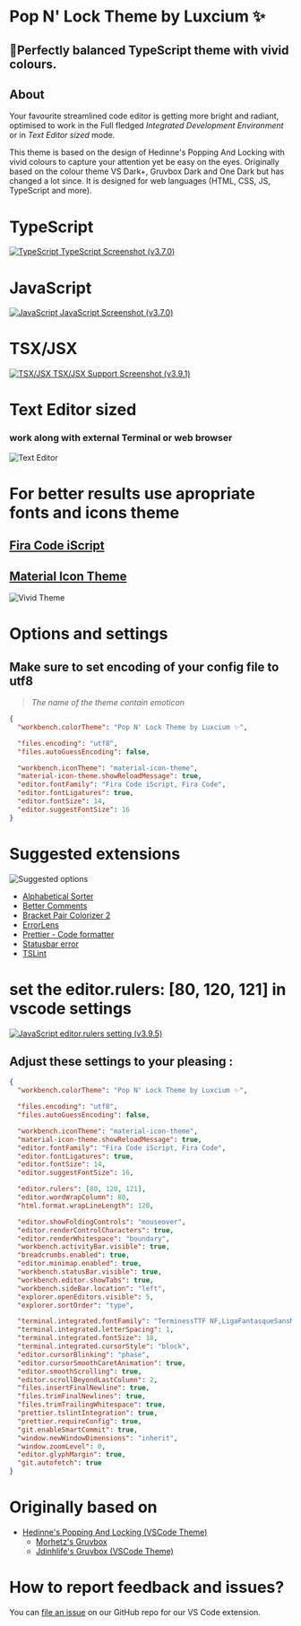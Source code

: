 # Pop N' Lock Theme by Luxcium ✨

## 🐲Perfectly balanced TypeScript theme with vivid colours.

## About

Your favourite streamlined code editor is getting more bright and radiant, optimised to work in the Full fledged _Integrated Development Environment_ or in _Text Editor sized_ mode.

This theme is based on the design of Hedinne's Popping And Locking with vivid colours to capture your attention yet be easy on the eyes. Originally based on the colour theme VS Dark+, Gruvbox Dark and
One Dark but has changed a lot since. It is designed for web languages (HTML,
CSS, JS, TypeScript and more).

# TypeScript

[![TypeScript](https://raw.githubusercontent.com/luxcium/pop-n-lock-theme-vscode/master/images/v3.7.0/TS1.png) TypeScript Screenshot (v3.7.0)](https://raw.githubusercontent.com/luxcium/pop-n-lock-theme-vscode/master/images/v3.7.0/TS2.png)

# JavaScript

[![JavaScript](https://raw.githubusercontent.com/luxcium/pop-n-lock-theme-vscode/master/images/v3.7.0/JS1.png) JavaScript Screenshot (v3.7.0)](https://raw.githubusercontent.com/luxcium/pop-n-lock-theme-vscode/master/images/v3.7.0/JS2.png)

# TSX/JSX

[![TSX/JSX](https://raw.githubusercontent.com/luxcium/pop-n-lock-theme-vscode/master/images/v3.9.1/TSX-JSX.png) TSX/JSX Support Screenshot (v3.9.1)](https://raw.githubusercontent.com/luxcium/pop-n-lock-theme-vscode/master/images/v3.9.1/TSX-JSX.png)

# **Text Editor sized**

### work along with external Terminal or web browser

![Text Editor](https://raw.githubusercontent.com/luxcium/pop-n-lock-theme-vscode/master/images/Screenshots2.png)

# **For better results use apropriate fonts and icons theme**

## [Fira Code iScript](https://github.com/kencrocken/FiraCodeiScript)

## [Material Icon Theme](https://marketplace.visualstudio.com/items?itemName=PKief.material-icon-theme)

![Vivid Theme](https://raw.githubusercontent.com/luxcium/pop-n-lock-theme-vscode/master/images/main-screenshot.png)

# **Options and settings**

## **Make sure to set encoding of your config file to utf8**

> _The name of the theme contain emoticon_

```JSON
{
  "workbench.colorTheme": "Pop N' Lock Theme by Luxcium ✨",

  "files.encoding": "utf8",
  "files.autoGuessEncoding": false,

  "workbench.iconTheme": "material-icon-theme",
  "material-icon-theme.showReloadMessage": true,
  "editor.fontFamily": "Fira Code iScript, Fira Code",
  "editor.fontLigatures": true,
  "editor.fontSize": 14,
  "editor.suggestFontSize": 16
}
```

# **Suggested extensions**

![Suggested options](https://raw.githubusercontent.com/luxcium/pop-n-lock-theme-vscode/master/images/Screenshots4.png)

- [Alphabetical Sorter](https://marketplace.visualstudio.com/items?itemName=ue.alphabetical-sorter)
- [Better Comments](https://marketplace.visualstudio.com/items?itemName=aaron-bond.better-comments)
- [Bracket Pair Colorizer 2](https://marketplace.visualstudio.com/items?itemName=CoenraadS.bracket-pair-colorizer-2)
- [ErrorLens](https://marketplace.visualstudio.com/items?itemName=PhilHindle.errorlens)
- [Prettier - Code formatter](https://marketplace.visualstudio.com/items?itemName=esbenp.prettier-vscode)
- [Statusbar error](https://marketplace.visualstudio.com/items?itemName=JoeBerria.statusbarerror)
- [TSLint](https://marketplace.visualstudio.com/items?itemName=ms-vscode.vscode-typescript-tslint-plugin)

# set the editor.rulers: [80, 120, 121] in vscode settings

[![JavaScript](https://raw.githubusercontent.com/luxcium/pop-n-lock-theme-vscode/master/images/v3.9.5/editor.rulers-vscode.png) editor.rulers setting (v3.9.5)](https://raw.githubusercontent.com/luxcium/pop-n-lock-theme-vscode/master/images/v3.9.5/editor.rulers-vscode.png)

## **Adjust these settings to your pleasing :**

```json
{
  "workbench.colorTheme": "Pop N' Lock Theme by Luxcium ✨",

  "files.encoding": "utf8",
  "files.autoGuessEncoding": false,

  "workbench.iconTheme": "material-icon-theme",
  "material-icon-theme.showReloadMessage": true,
  "editor.fontFamily": "Fira Code iScript, Fira Code",
  "editor.fontLigatures": true,
  "editor.fontSize": 14,
  "editor.suggestFontSize": 16,

  "editor.rulers": [80, 120, 121],
  "editor.wordWrapColumn": 80,
  "html.format.wrapLineLength": 120,

  "editor.showFoldingControls": "mouseover",
  "editor.renderControlCharacters": true,
  "editor.renderWhitespace": "boundary",
  "workbench.activityBar.visible": true,
  "breadcrumbs.enabled": true,
  "editor.minimap.enabled": true,
  "workbench.statusBar.visible": true,
  "workbench.editor.showTabs": true,
  "workbench.sideBar.location": "left",
  "explorer.openEditors.visible": 5,
  "explorer.sortOrder": "type",

  "terminal.integrated.fontFamily": "TerminessTTF NF,LigaFantasqueSansMono,MesloLGL Nerd Font,CQ Mono,Fira Code",
  "terminal.integrated.letterSpacing": 1,
  "terminal.integrated.fontSize": 18,
  "terminal.integrated.cursorStyle": "block",
  "editor.cursorBlinking": "phase",
  "editor.cursorSmoothCaretAnimation": true,
  "editor.smoothScrolling": true,
  "editor.scrollBeyondLastColumn": 2,
  "files.insertFinalNewline": true,
  "files.trimFinalNewlines": true,
  "files.trimTrailingWhitespace": true,
  "prettier.tslintIntegration": true,
  "prettier.requireConfig": true,
  "git.enableSmartCommit": true,
  "window.newWindowDimensions": "inherit",
  "window.zoomLevel": 0,
  "editor.glyphMargin": true,
  "git.autofetch": true
}
```

# Originally based on

- [Hedinne's Popping And Locking (VSCode Theme)](https://github.com/hedinne/popping-and-locking-vscode)
  - [Morhetz's Gruvbox](https://github.com/morhetz/gruvbox)
  - [Jdinhlife's Gruvbox (VSCode Theme)](https://github.com/jdinhlife/vscode-theme-gruvbox)

# How to report feedback and issues?

You can [file an issue](https://github.com/luxcium/pop-n-lock-theme-vscode/issues) on our GitHub repo for our VS Code extension.
